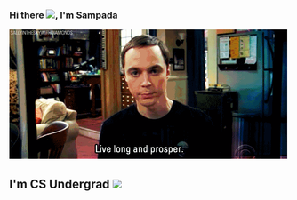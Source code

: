### Hi there <img src="https://media.giphy.com/media/hvRJCLFzcasrR4ia7z/giphy.gif" width="30px">, I'm Sampada 







![alt text](https://github.com/Sampada-Nathe/Sampada-Nathe/blob/main/download.gif?raw=true)


## I'm CS Undergrad <img src="https://media.giphy.com/media/WUlplcMpOCEmTGBtBW/giphy.gif" width="45">
